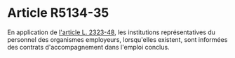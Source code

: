 # Article R5134-35

En application de [l'article L. 2323-48][1], les institutions représentatives du personnel des organismes employeurs, lorsqu'elles existent, sont informées des contrats d'accompagnement dans l'emploi conclus.

 [1]: /affichCodeArticle.do?cidTexte=LEGITEXT000006072050&idArticle=LEGIARTI000006901978&dateTexte=&categorieLien=cid